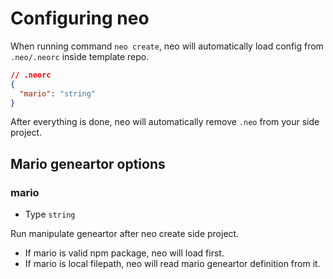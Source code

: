 # Configuring neo

When running command `neo create`, neo will automatically load config from `.neo/.neorc` inside template repo.

```json
// .neorc
{
  "mario": "string"
}
```

After everything is done, neo will automatically remove `.neo` from your side project.

## Mario geneartor options

### mario

- Type `string`

Run manipulate geneartor after neo create side project.

- If mario is valid npm package, neo will load first.
- If mario is local filepath, neo will read mario geneartor definition from it.

